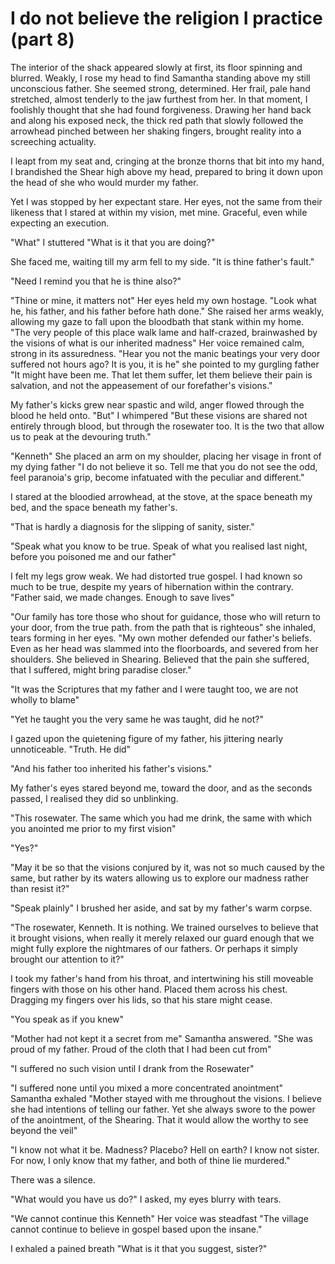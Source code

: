 # I do not believe the religion I practice (part 8)
The interior of the shack appeared slowly at first, its floor spinning and blurred. Weakly, I rose my head to find Samantha standing above my still unconscious father. She seemed strong, determined. Her frail, pale hand stretched, almost tenderly to the jaw furthest from her. In that moment, I foolishly thought that she had found forgiveness. Drawing her hand back and along his exposed neck, the thick red path that slowly followed the arrowhead pinched between her shaking fingers, brought reality into a screeching actuality.

I leapt from my seat and, cringing at the bronze thorns that bit into my hand, I brandished the Shear high above my head, prepared to bring it down upon the head of she who would murder my father.

Yet I was stopped by her expectant stare. Her eyes, not the same from their likeness that I stared at within my vision, met mine. Graceful, even while expecting an execution.

"What" I stuttered "What is it that you are doing?"

She faced me, waiting till my arm fell to my side. "It is thine father's fault."

"Need I remind you that he is thine also?"

"Thine or mine, it matters not" Her eyes held my own hostage. "Look what he, his father, and his father before hath done." She raised her arms weakly, allowing my gaze to fall upon the bloodbath that stank within my home. "The very people of this place walk lame and half-crazed, brainwashed by the visions of what is our inherited madness" Her voice remained calm, strong in its assuredness. "Hear you not the manic beatings your very door suffered not hours ago? It is you, it is he" she pointed to my gurgling father "It might have been me. That let them suffer, let them believe their pain is salvation, and not the appeasement of our forefather's visions."

My father's kicks grew near spastic and wild, anger flowed through the blood he held onto. "But" I whimpered "But these visions are shared not entirely through blood, but through the rosewater too. It is the two that allow us to peak at the devouring truth."

"Kenneth" She placed an arm on my shoulder, placing her visage in front of my dying father "I do not believe it so. Tell me that you do not see the odd, feel paranoia's grip, become infatuated with the peculiar and different."

I stared at the bloodied arrowhead, at the stove, at the space beneath my bed, and the space beneath my father's.

"That is hardly a diagnosis for the slipping of sanity, sister."

"Speak what you know to be true. Speak of what you realised last night, before you poisoned me and our father"

I felt my legs grow weak. We had distorted true gospel. I had known so much to be true, despite my years of hibernation within the contrary. "Father said, we made changes. Enough to save lives"

"Our family has tore those who shout for guidance, those who will return to your door, from the true path. from the path that is righteous" she inhaled, tears forming in her eyes. "My own mother defended our father's beliefs. Even as her head was slammed into the floorboards, and severed from her shoulders. She believed in Shearing. Believed that the pain she suffered, that I suffered, might bring paradise closer."

"It was the Scriptures that my father and I were taught too, we are not wholly to blame"

"Yet he taught you the very same he was taught, did he not?"

I gazed upon the quietening figure of my father, his jittering nearly unnoticeable. "Truth. He did"

"And his father too inherited his father's visions."

My father's eyes stared beyond me, toward the door, and as the seconds passed, I realised they did so unblinking.

"This rosewater. The same which you had me drink, the same with which you anointed me prior to my first vision"

"Yes?"

"May it be so that the visions conjured by it, was not so much caused by the same, but rather by its waters allowing us to explore our madness rather than resist it?"

"Speak plainly" I brushed her aside, and sat by my father's warm corpse.

"The rosewater, Kenneth. It is nothing. We trained ourselves to believe that it brought visions, when really it merely relaxed our guard enough that we might fully explore the nightmares of our fathers. Or perhaps it simply brought our attention to it?"

I took my father's hand from his throat, and intertwining his still moveable fingers with those on his other hand. Placed them across his chest. Dragging my fingers over his lids, so that his stare might cease.

"You speak as if you knew"

"Mother had not kept it a secret from me" Samantha answered. "She was proud of my father. Proud of the cloth that I had been cut from"

"I suffered no such vision until I drank from the Rosewater"

"I suffered none until you mixed a more concentrated anointment" Samantha exhaled "Mother stayed with me throughout the visions. I believe she had intentions of telling our father. Yet she always swore to the power of the anointment, of the Shearing. That it would allow the worthy to see beyond the veil"

"I know not what it be. Madness? Placebo? Hell on earth? I know not sister. For now, I only know that my father, and both of thine lie murdered."

There was a silence.

"What would you have us do?" I asked, my eyes blurry with tears.

"We cannot continue this Kenneth" Her voice was steadfast "The village cannot continue to believe in gospel based upon the insane."

I exhaled a pained breath "What is it that you suggest, sister?"